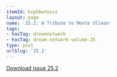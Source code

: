 ```yaml
---
itemId: bcphbw4yscz
layout: page
name: '25.2: A Tribute to Monte Ullman'
tags:
- hasTag: dreamnetwork
- hasTag: dream-network-volume-25
type: post
urlSlug: '25.2'
---
```

<a href="../files/pdfs/Volume_25/25.2_monte_ullman.pdf" download="">Download issue 25.2</a>